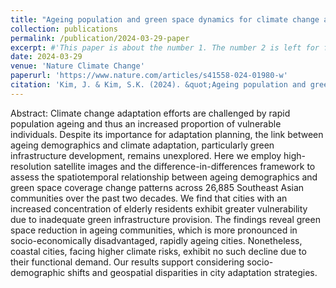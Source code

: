 ```yaml
---
title: "Ageing population and green space dynamics for climate change adaptation in Southeast Asia"
collection: publications
permalink: /publication/2024-03-29-paper
excerpt: #'This paper is about the number 1. The number 2 is left for future work.'
date: 2024-03-29
venue: 'Nature Climate Change'
paperurl: 'https://www.nature.com/articles/s41558-024-01980-w'
citation: 'Kim, J. & Kim, S.K. (2024). &quot;Ageing population and green space dynamics for climate change adaptation in Southeast Asia.&quot; <i>Nature Climate Change</i>.'
---
```


Abstract: Climate change adaptation efforts are challenged by rapid population ageing and thus an increased proportion of vulnerable individuals. Despite its importance for adaptation planning, the link between ageing demographics and climate adaptation, particularly green infrastructure development, remains unexplored. Here we employ high-resolution satellite images and the difference-in-differences framework to assess the spatiotemporal relationship between ageing demographics and green space coverage change patterns across 26,885 Southeast Asian communities over the past two decades. We find that cities with an increased concentration of elderly residents exhibit greater vulnerability due to inadequate green infrastructure provision. The findings reveal green space reduction in ageing communities, which is more pronounced in socio-economically disadvantaged, rapidly ageing cities. Nonetheless, coastal cities, facing higher climate risks, exhibit no such decline due to their functional demand. Our results support considering socio-demographic shifts and geospatial disparities in city adaptation strategies.

